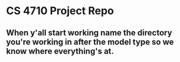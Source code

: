 # CS 4710 Project Repo

## When y'all start working name the directory you're working in after the model type so we know where everything's at.
